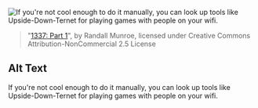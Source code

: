 ![If you're not cool enough to do it manually, you can look up tools like Upside-Down-Ternet for playing games with people on your wifi.](https://imgs.xkcd.com/comics/1337_part_1.png)
> "[1337: Part 1](https://xkcd.com/341/)", by Randall Munroe, licensed under Creative Commons Attribution-NonCommercial 2.5 License

## Alt Text
If you're not cool enough to do it manually, you can look up tools like Upside-Down-Ternet for playing games with people on your wifi.
